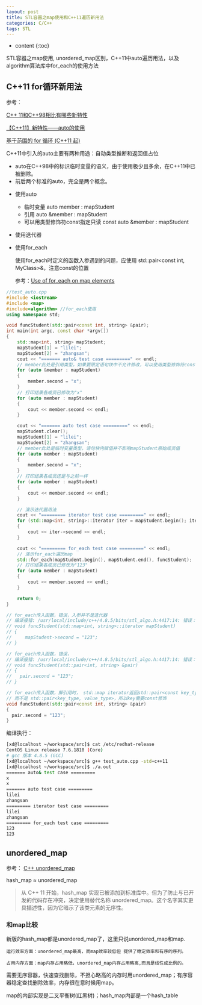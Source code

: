 ```yaml
---
layout: post
title: STL容器之map使用和C++11遍历新用法
categories: C/C++
tags: STL
---
```


* content
{:toc}

STL容器之map使用, unordered_map区别，C++11中auto遍历用法，以及algorithm算法库中for_each的使用方法



## C++11 for循环新用法

参考：

[C++ 11和C++98相比有哪些新特性](https://www.cnblogs.com/harlanc/p/6504431.html)

[【C++11】新特性——auto的使用](https://blog.csdn.net/huang_xw/article/details/8760403)

[基于范围的 for 循环 (C++11 起)](https://zh.cppreference.com/w/cpp/language/range-for)

C++11中引入的auto主要有两种用途：自动类型推断和返回值占位

- auto在C++98中的标识临时变量的语义，由于使用极少且多余，在C++11中已被删除。
- 前后两个标准的auto，完全是两个概念。

* 使用auto
    - 临时变量 auto member : mapStudent
    - 引用 auto &member : mapStudent
    - 可以用类型修饰符const指定只读 const auto &member : mapStudent

* 使用迭代器

* 使用for_each

    使用for_each时定义的函数入参遇到的问题，应使用 std::pair<const int, MyClass>&，注意const的位置

    参考：[Use of for_each on map elements](https://stackoverflow.com/questions/2850312/use-of-for-each-on-map-elements#)

```cpp
//test_auto.cpp
#include <iostream>
#include <map>
#include<algorithm> //for_each使用
using namespace std;

void funcStudent(std::pair<const int, string> &pair);
int main(int argc, const char *argv[])
{
    std::map<int, string> mapStudent;
    mapStudent[1] = "lilei";
    mapStudent[2] = "zhangsan";
    cout << "======= auto& test case =========" << endl;
    // member此处是引用类型，如果要限定语句块中不允许修改，可以使用类型修饰符const指定: const auto &
    for (auto &member : mapStudent)
    {
        member.second = "x";
    }
    // 打印结果各成员已修改为"x"
    for (auto member : mapStudent)
    {
        cout << member.second << endl;
    }

    cout << "======= auto test case =========" << endl;
    mapStudent.clear();
    mapStudent[1] = "lilei";
    mapStudent[2] = "zhangsan";
    // member此处是临时变量类型，语句块内赋值并不影响mapStudent原始成员值
    for (auto member : mapStudent)
    {
        member.second = "x";
    }
    // 打印结果各成员还是与之前一样
    for (auto member : mapStudent)
    {
        cout << member.second << endl;
    }

    // 演示迭代器用法
    cout << "========= iterator test case =========" << endl;
    for (std::map<int, string>::iterator iter = mapStudent.begin(); iter != mapStudent.end(); iter++)
    {
        cout << iter->second << endl;
    }

    cout << "========= for_each test case =========" << endl;
    // 演示for_each遍历map
    std::for_each(mapStudent.begin(), mapStudent.end(), funcStudent);
    // 打印结果各成员已修改为"123"
    for (auto member : mapStudent)
    {
        cout << member.second << endl;
    }

    return 0;
}

// for_each传入函数，错误，入参并不是迭代器
// 编译报错: /usr/local/include/c++/4.8.5/bits/stl_algo.h:4417:14: 错误：将类型为‘std::_Rb_tree_iterator<std::pair<const int, std::basic_string<char> > >&’的引用初始化为类型为‘std::pair<const int, std::basic_string<char> >’的表达式无效
// void funcStudent(std::map<int, string>::iterator mapStudent)
// {
//     mapStudent->second = "123";
// }

// for_each传入函数，错误，
// 编译报错: /usr/local/include/c++/4.8.5/bits/stl_algo.h:4417:14: 错误：将类型为‘std::pair<int, std::basic_string<char> >&’的引用初始化为类型为‘std::pair<const int, std::basic_string<char> >’的表达式无效__f(*__first);
// void funcStudent(std::pair<int, string> &pair)
// {
//   pair.second = "123";
// }

// for_each传入函数，解引用时， std::map iterator返回std::pair<const key_type, value_type>,
// 而不是 std::pair<key_type, value_type>，所以key需要const修饰
void funcStudent(std::pair<const int, string> &pair)
{
  pair.second = "123";
}
```

编译执行：

```sh
[xd@localhost ~/workspace/src]$ cat /etc/redhat-release
CentOS Linux release 7.6.1810 (Core)
# gcc 版本 4.8.5 (GCC)
[xd@localhost ~/workspace/src]$ g++ test_auto.cpp -std=c++11
[xd@localhost ~/workspace/src]$ ./a.out
======= auto& test case =========
x
x
======= auto test case =========
lilei
zhangsan
========= iterator test case =========
lilei
zhangsan
========= for_each test case =========
123
123
```

## unordered_map

参考：
[C++ unordered_map](https://www.jianshu.com/p/56bb01df8ac7)

hash_map ≈ unordered_map

>从 C++ 11 开始，hash_map 实现已被添加到标准库中。但为了防止与已开发的代码存在冲突，决定使用替代名称 unordered_map。这个名字其实更具描述性，因为它暗示了该类元素的无序性。

### 和map比较

新版的hash_map都是unordered_map了，这里只说unordered_map和map.

    运行效率方面：unordered_map最高，而map效率较低但 提供了稳定效率和有序的序列。

    占用内存方面：map内存占用略低，unordered_map内存占用略高,而且是线性成比例的。

需要无序容器，快速查找删除，不担心略高的内存时用unordered_map；有序容器稳定查找删除效率，内存很在意时候用map。

map的内部实现是二叉平衡树(红黑树)；hash_map内部是一个hash_table

